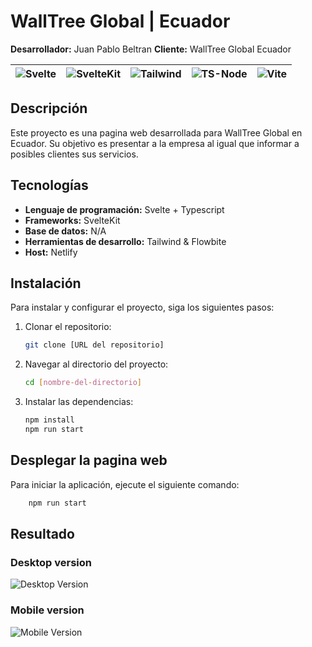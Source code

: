 # WallTree Global | Ecuador

**Desarrollador:** Juan Pablo Beltran
**Cliente:** WallTree Global Ecuador

<div align='center'>

| ![Svelte](https://img.shields.io/badge/Svelte-4A4A55?style=for-the-badge&logo=svelte&logoColor=FF3E00) | ![SvelteKit](https://img.shields.io/badge/SvelteKit-FF3E00?style=for-the-badge&logo=Svelte&logoColor=white) | ![Tailwind](https://img.shields.io/badge/Tailwind_CSS-38B2AC?style=for-the-badge&logo=tailwind-css&logoColor=white) | ![TS-Node](https://img.shields.io/badge/ts--node-3178C6?style=for-the-badge&logo=ts-node&logoColor=white) | ![Vite](https://img.shields.io/badge/Vite-B73BFE?style=for-the-badge&logo=vite&logoColor=FFD62E) |
| ------------------------------------------------------------------------------------------------------ | ----------------------------------------------------------------------------------------------------------- | ------------------------------------------------------------------------------------------------------------------- | --------------------------------------------------------------------------------------------------------- | ------------------------------------------------------------------------------------------------ |

</div>

## Descripción

Este proyecto es una pagina web desarrollada para WallTree Global en Ecuador. Su objetivo es presentar a la empresa al igual que informar a posibles clientes sus servicios.

## Tecnologías

- **Lenguaje de programación:** Svelte + Typescript
- **Frameworks:** SvelteKit
- **Base de datos:** N/A
- **Herramientas de desarrollo:** Tailwind & Flowbite
- **Host:** Netlify

## Instalación

Para instalar y configurar el proyecto, siga los siguientes pasos:

1. Clonar el repositorio:
   ```bash
   git clone [URL del repositorio]
   ```
2. Navegar al directorio del proyecto:
   ```bash
   cd [nombre-del-directorio]
   ```
3. Instalar las dependencias:
   ```bash
   npm install
   npm run start
   ```

## Desplegar la pagina web

Para iniciar la aplicación, ejecute el siguiente comando:

```bash
    npm run start
```

## Resultado

### Desktop version

![Desktop Version](https://cdnb.artstation.com/p/assets/images/images/079/418/907/large/pablo-beltran-screencapture-localhost-5173-2024-08-28-11-16-30.jpg?1724862075)

### Mobile version

![Mobile Version](https://cdnb.artstation.com/p/assets/images/images/079/418/935/large/pablo-beltran-screencapture-localhost-5173-2024-08-28-11-22-05.jpg?1724862144)
